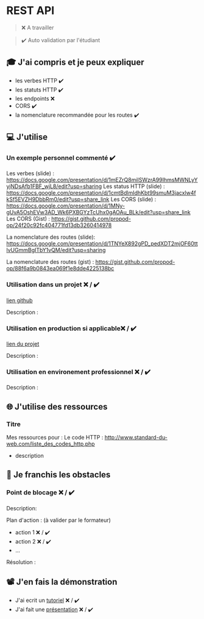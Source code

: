 # REST API

> ❌ A travailler

> ✔️ Auto validation par l'étudiant

## 🎓 J'ai compris et je peux expliquer

- les verbes HTTP ✔️
- les statuts HTTP ✔️
- les endpoints ❌
- CORS ✔️
- la nomenclature recommandée pour les routes ✔️

## 💻 J'utilise

### Un exemple personnel commenté ✔️
Les verbes (slide) : https://docs.google.com/presentation/d/1mEZrQ8miISWzrA99IhmsMWNLyYyjNDsAfb1FBF_wjL8/edit?usp=sharing
Les status HTTP (slide) : https://docs.google.com/presentation/d/1cmtBdlmIdhKbt99smuM3jacxlw4fkSf5EVZH9DbbRm0/edit?usp=share_link
Les CORS (slide) : https://docs.google.com/presentation/d/1MNy-gUvA5OshEVw3AD_Wk6PXBGYzTcUhx0gAOAu_BLk/edit?usp=share_link
Les CORS (Gist) : https://gist.github.com/propod-op/24f20c92fc404771fd13db3260414978

La nomenclature des routes (slide): https://docs.google.com/presentation/d/1TNYeX892gPD_pedXDT2mjOF60ttlvUGmmBgITbY1vQM/edit?usp=sharing

La nomenclature des routes (gist) : https://gist.github.com/propod-op/88f6a9b0843ea069f1e8dde4225138bc

### Utilisation dans un projet ❌ / ✔️

[lien github](...)

Description :

### Utilisation en production si applicable❌ / ✔️

[lien du projet](...)

Description :

### Utilisation en environement professionnel ❌ / ✔️

Description :

## 🌐 J'utilise des ressources

### Titre
Mes ressources pour :
Le code HTTP : http://www.standard-du-web.com/liste_des_codes_http.php
- description

## 🚧 Je franchis les obstacles

### Point de blocage ❌ / ✔️

Description:

Plan d'action : (à valider par le formateur)

- action 1 ❌ / ✔️
- action 2 ❌ / ✔️
- ...

Résolution :

## 📽️ J'en fais la démonstration

- J'ai ecrit un [tutoriel](...) ❌ / ✔️
- J'ai fait une [présentation](...) ❌ / ✔️
